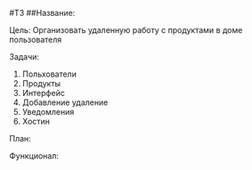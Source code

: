#ТЗ
##Название: 

Цель:
Организовать удаленную работу с продуктами в доме пользователя

Задачи:
1. Польхователи
2. Продукты
3. Интерфейс
4. Добавление удаление
5. Уведомления
6. Хостин

План:

Функционал:
